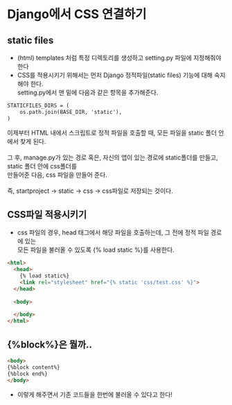 # Django에서 CSS 연결하기
## static files
- (html) templates 처럼 특정 디렉토리를 생성하고 setting.py 파일에 지정해줘야 한다
- CSS를 적용시키기 위해서는 먼저 Django 정적파일(static files) 기능에 대해 숙지해야 한다.<br>
setting.py에서 맨 밑에 다음과 같은 항목을 추가해준다.<br>
```html
STATICFILES_DIRS = (
    os.path.join(BASE_DIR, 'static'),
) 
```
이제부터 HTML 내에서 스크립트로 정적 파일을 호출할 때, 모든 파일을 static 폴더 안에서 찾게 된다.<br><br>
그 후, manage.py가 있는 경로 혹은, 자신의 앱이 있는 경로에 static폴더를 만들고, static 폴더 안에 css폴더를<br>
만들어준 다음, css 파일을 만들어 준다.<br><br>
즉, startproject -> static -> css -> css파일로 저장되는 것이다.

## CSS파일 적용시키기
- css 파일의 경우, head 태그에서 해당 파일을 호출하는데, 그 전에 정적 파일 경로에 있는 <br>
모든 파일을 불러올 수 있도록 {% load static %}를 사용한다.<br>
```html
<html>
  <head>
    {% load static%}
    <link rel="stylesheet" href="{% static 'css/test.css' %}">
  </head>
  
  <body>
      
  </body>
</html>
```
## {%block%}은 뭘까..
```html
<body>
{%block content%}
{%block end%}
</body>
```
- 이렇게 해주면서 기존 코드들을 한번에 불러올 수 있다고 한다!
